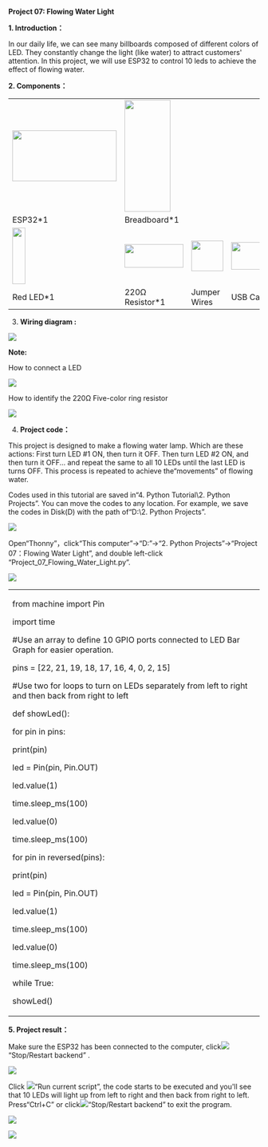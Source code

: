 **Project 07: Flowing Water Light**

**1. Introduction：**

In our daily life, we can see many billboards composed of different
colors of LED. They constantly change the light (like water) to attract
customers' attention. In this project, we will use ESP32 to control 10
leds to achieve the effect of flowing water.

**2. Components：**

<table>
<tbody>
<tr class="odd">
<td><img src="https://raw.githubusercontent.com/keyestudio/KS5012-Keyestudio-ESP32-Learning-Kit-Basic-Edition-Python/master/media/56053f7126905c6def63919c661d5c0a.jpeg" style="width:2.17847in;height:1.0625in" /></td>
<td><img src="https://raw.githubusercontent.com/keyestudio/KS5012-Keyestudio-ESP32-Learning-Kit-Basic-Edition-Python/master/media/e380dd26e4825be9a768973802a55fe6.png" style="width:0.95208in;height:2.33472in" /></td>
<td></td>
<td></td>
</tr>
<tr class="even">
<td>ESP32*1</td>
<td>Breadboard*1</td>
<td></td>
<td></td>
</tr>
<tr class="odd">
<td><img src="https://raw.githubusercontent.com/keyestudio/KS5012-Keyestudio-ESP32-Learning-Kit-Basic-Edition-Python/master/media/7eb361d680dfa351f07f8527aeb37abd.png" style="width:0.275in;height:1.17361in" /></td>
<td><img src="https://raw.githubusercontent.com/keyestudio/KS5012-Keyestudio-ESP32-Learning-Kit-Basic-Edition-Python/master/media/098a2730d0b0a2a4b2079e0fc87fd38b.png" style="width:1.22639in;height:0.49236in" /></td>
<td><img src="https://raw.githubusercontent.com/keyestudio/KS5012-Keyestudio-ESP32-Learning-Kit-Basic-Edition-Python/master/media/c801a7baee258ff7f5f28ac6e9a7097b.png" style="width:0.66736in;height:0.64097in" /></td>
<td><img src="https://raw.githubusercontent.com/keyestudio/KS5012-Keyestudio-ESP32-Learning-Kit-Basic-Edition-Python/master/media/7dcbd02995be3c142b2f97df7f7c03ce.png" style="width:1.05903in;height:0.56667in" /></td>
</tr>
<tr class="even">
<td>Red LED*1</td>
<td>220Ω Resistor*1</td>
<td>Jumper Wires</td>
<td>USB Cable*1</td>
</tr>
</tbody>
</table>

3.  **Wiring diagram :**

![](/media/548f889607bdb0ce017c58f323c85dfa.png)

**Note:**

How to connect a LED

![](/media/42ff6f405dfa128593827de5aa03e94b.png)

How to identify the 220Ω Five-color ring resistor

![](/media/55c0199544e9819328f6d5778f10d7d0.png)

4.  **Project code：**

This project is designed to make a flowing water lamp. Which are these
actions: First turn LED \#1 ON, then turn it OFF. Then turn LED \#2 ON,
and then turn it OFF... and repeat the same to all 10 LEDs until the
last LED is turns OFF. This process is repeated to achieve
the“movements” of flowing water.

Codes used in this tutorial are saved in“4. Python Tutorial\\2. Python
Projects”. You can move the codes to any location. For example, we save
the codes in Disk(D) with the path of“D:\\2. Python Projects”.

![](/media/906b7d4391131929a6b0726f7f5bab30.png)

Open“Thonny”，click“This computer”→“D:”→“2. Python Projects”→“Project
07：Flowing Water Light”, and double left-click
“Project\_07\_Flowing\_Water\_Light.py”.

![](/media/67c86d2d042de2cc00093ca0b608bec5.png)

<table>
<tbody>
<tr class="odd">
<td><p>from machine import Pin</p>
<p>import time</p>
<p>#Use an array to define 10 GPIO ports connected to LED Bar Graph for easier operation.</p>
<p>pins = [22, 21, 19, 18, 17, 16, 4, 0, 2, 15]</p>
<p>#Use two for loops to turn on LEDs separately from left to right and then back from right to left</p>
<p>def showLed():</p>
<p>for pin in pins:</p>
<p>print(pin)</p>
<p>led = Pin(pin, Pin.OUT)</p>
<p>led.value(1)</p>
<p>time.sleep_ms(100)</p>
<p>led.value(0)</p>
<p>time.sleep_ms(100)</p>
<p>for pin in reversed(pins):</p>
<p>print(pin)</p>
<p>led = Pin(pin, Pin.OUT)</p>
<p>led.value(1)</p>
<p>time.sleep_ms(100)</p>
<p>led.value(0)</p>
<p>time.sleep_ms(100)</p>
<p>while True:</p>
<p>showLed()</p></td>
</tr>
</tbody>
</table>

**5. Project result：**

Make sure the ESP32 has been connected to the computer,
click![](/media/27451c8a9c13e29d02bc0f5831cfaf1f.png)“Stop/Restart backend” .

![](/media/d6dc066d1004176c398b7c7b1588836a.png)

Click ![](/media/da852227207616ccd9aff28f19e02690.png)“Run current script”, the code starts to be
executed and you'll see that 10 LEDs will light up from left to right
and then back from right to left. Press“Ctrl+C” or
click![](/media/27451c8a9c13e29d02bc0f5831cfaf1f.png)“Stop/Restart backend” to exit the program.

![](/media/9ccd5984375ca74cf3949e0042db25c6.png)

![](/media/912e2c3f88b522b89b9935548bae3bd9.png)
